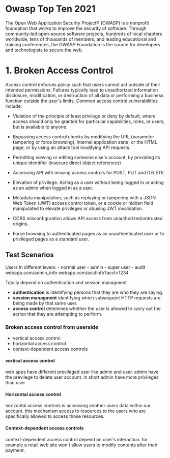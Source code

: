 # Owasp Top Ten 2021

The Open Web Application Security Project® (OWASP) is a nonprofit foundation that works to improve the security of software. Through community-led open-source software projects, hundreds of local chapters worldwide, tens of thousands of members, and leading educational and training conferences, the OWASP Foundation is the source for developers and technologists to secure the web.

# 1. Broken Access Control

Access control enforces policy such that users cannot act outside of their intended permissions. Failures typically lead to unauthorized information disclosure, modification, or destruction of all data or performing a business function outside the user's limits. Common access control vulnerabilities include:

-   Violation of the principle of least privilege or deny by default, where access should only be granted for particular capabilities, roles, or users, but is available to anyone.
    
-   Bypassing access control checks by modifying the URL (parameter tampering or force browsing), internal application state, or the HTML page, or by using an attack tool modifying API requests.
    
-   Permitting viewing or editing someone else's account, by providing its unique identifier (insecure direct object references)
    
-   Accessing API with missing access controls for POST, PUT and DELETE.
    
-   Elevation of privilege. Acting as a user without being logged in or acting as an admin when logged in as a user.
    
-   Metadata manipulation, such as replaying or tampering with a JSON Web Token (JWT) access control token, or a cookie or hidden field manipulated to elevate privileges or abusing JWT invalidation.
    
-   CORS misconfiguration allows API access from unauthorized/untrusted origins.
    
-   Force browsing to authenticated pages as an unauthenticated user or to privileged pages as a standard user.


## Test Scenarios
Users In different levels:
	- normal user
	- admin
	- super user
	- audit
webapp.com/admin_info
webapp.com/acctinfo?acct=1234

 Totally depend on authentication and session managment
 - **authentication** is identifying persons that they are who they are saying.
 - **session managment** identifying which subsequent HTTP requests are being made by that same user.
 - **access control** detemines whether the user is allowed to carry out the acrion that they are attempting to perform.

### Broken access control from userside
- vertical access control 
- horizontal access control
- context-dependent access controls

#### vertical access control
web apps  have different previleged user like admin and user. admin have the previlege to delete user account. in short admin have more privileges than user. 

#### Horizontal access control
horizontal access controls is accessing another users data within our account. this mechanism access to resources to the users who are specifically allowed to access those resources.

#### Context-dependent access controls
context-dependent access control depend on user's interaction. for example a retail web site won't  allow users to modify contents after their payment.

